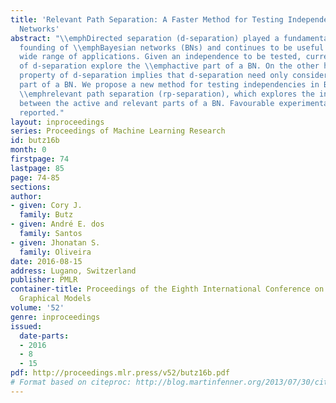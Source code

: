 ```yaml
---
title: 'Relevant Path Separation: A Faster Method for Testing Independencies in {B}ayesian
  Networks'
abstract: "\\emphDirected separation (d-separation) played a fundamental role in the
  founding of \\emphBayesian networks (BNs) and continues to be useful today in a
  wide range of applications. Given an independence to be tested, current implementations
  of d-separation explore the \\emphactive part of a BN. On the other hand, an overlooked
  property of d-separation implies that d-separation need only consider the \\emphrelevant
  part of a BN. We propose a new method for testing independencies in BNs, called
  \\emphrelevant path separation (rp-separation), which explores the intersection
  between the active and relevant parts of a BN. Favourable experimental results are
  reported."
layout: inproceedings
series: Proceedings of Machine Learning Research
id: butz16b
month: 0
firstpage: 74
lastpage: 85
page: 74-85
sections: 
author:
- given: Cory J.
  family: Butz
- given: André E. dos
  family: Santos
- given: Jhonatan S.
  family: Oliveira
date: 2016-08-15
address: Lugano, Switzerland
publisher: PMLR
container-title: Proceedings of the Eighth International Conference on Probabilistic
  Graphical Models
volume: '52'
genre: inproceedings
issued:
  date-parts:
  - 2016
  - 8
  - 15
pdf: http://proceedings.mlr.press/v52/butz16b.pdf
# Format based on citeproc: http://blog.martinfenner.org/2013/07/30/citeproc-yaml-for-bibliographies/
---
```

